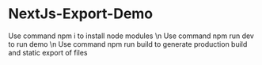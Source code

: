 # NextJs-Export-Demo

Use command npm i to install node modules \n
Use command npm run dev to run demo \n
Use command npm run build to generate production build and static export of files

